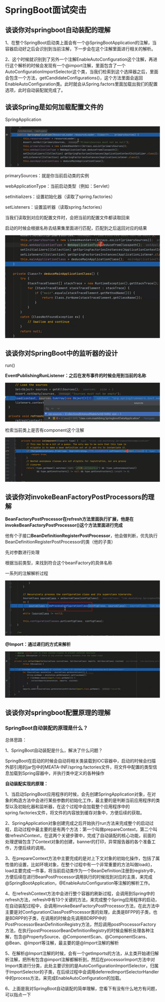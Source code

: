 # SpringBoot面试突击



## 谈谈你对springboot自动装配的理解

1、在整个SpringBoot启动类上面会有一个@SpringBootApplication的注解，当容器启动好之后会识别到当前注解，下一步会在这个注解里面进行相关的解析。

2、这个时候就识别到了另外一个注解EnableAutoConfiguration这个注解，再进行这个解析的时候会发现有一个@import注解，里面包含了一个AutoConfigurationImportSelector这个类，当我们检索到这个选择器之后，里面会包含一个方法，getCandidateConfigurations()，这个方法里面会返回EnableAutoConfiguration类。此时就会从Spring.factors里面加载出我们的配置选项，此时自动装配就完成了。



## 谈谈Spring是如何加载配置文件的

SpringApplication



![image-20220710095303125](image/image-20220710095303125.png) 

primarySources：就是你当前启动类的实例

webApplicationType：当前启动类型（例如：Servlet）

setInitializers：设置初始化器（读取了spring.factories）

setListeners：设置监听器（读取spring.factories）

当我们读取到对应的配置文件时，会把当前的配置文件都读取回来

启动的时候会根据名称去结果集里面进行匹配，匹配到之后返回对应的结果



![image-20220710095847808](image/image-20220710095847808.png) 



##  谈谈你对SpringBoot中的监听器的设计

run()

**EventPublishingRunListener：之后在发布事件的时候会用到当前的名称**



![image-20220710104843167](image/image-20220710104843167.png) 



检索当前类上是否有component这个注解

![image-20220710105116865](image/image-20220710105116865.png) 





## 谈谈你对invokeBeanFactoryPostProcessors的理解

**BeanFactoryPostProcessor在refresh方法里面执行扩展，他是在invokeBeanFactoryPostProcessor()这个方法里面进行完成**

他有个子接口**BeanDefinitionRegisterPostProcessor**，他会做判断，优先执行BeanDefinitionRegisterPostProcessor的类（他的子类）

先对参数进行处理

根据当前类型，来找到符合这个beanFactory的具体名称





一系列的注解解析过程	

![image-20220710110640684](image/image-20220710110640684.png)



**@Import：通过递归的方式来解析**

![image-20220710111107359](image/image-20220710111107359.png) 



## 谈谈你对springboot配置原理的理解

### SpringBoot自动装配的原理是什么？

总体思路：

1、SpringBoot自动装配是什么，解决了什么问题？

SpringBoot在启动的时候会自动将相关类装载到IOC容器中，启动的时候会扫描外部引用的jar包中的MEATA-INF/spring.factories文件，将文件中配置的类型信息加载到Spring容器中，并执行类中定义的各种操作



**自动装配实现的原理：**

​	1、当启动SpringBoot应用程序的时候，会先创建SpringApplication对象，在对象的构造方法中会进行某些参数的初始化工作，最主要的是判断当前应用程序的类型以及初始化器和监听器，在这个过程中会加载整个应用程序中的spring.factories文件，将文件的内容放到缓存对象中，方便后续的获取。

​	2、SpringApplication对象创建完成之后开始执行run方法来完成整个的启动过程，启动过程中最主要的是有两个方法：第一个叫做prepareContext，第二个叫做refreshContext，在这两个关键步骤中，完成了自动装配的核心功能，前面的处理逻辑包含了Context对象的创建，banner的打印，异常报告器的各个准备工作，方便后续的调用。

​	3、在prepareContext方法中主要完成的是对上下文对象的初始化操作，包括了属性值的设置，比如环境对象，在整个过程中有一个非常重要的方法叫做load()，load主要完成一件事，将当前启动类作为一个BeanDefinition注册到registry中，方便后续在进行BeanPostProcessor调用执行的时候找到对应的主类，来完成@SpringBootApplication，@EnableAutoConfiguration等注解的解析工作。

​	4、在refreshContext方法中会进行整个容器的刷新过程，会调用到Spring中的refresh方法，refresh中有13个关键的方法，来完成整个Spring应用程序的启动，在自动装配过程中，会调用invokeBeanFactoryPostProcessor方法，在此方法中主要是对ConfigurationClassPostProcessor类的处理，此类是BFPP的子类，也是BDRPP的子类，在调用的时候会先调用BDRPP中的PostProcessorBeanDefinitionRegistry方法，然后调用postProcessorFactory方法，在执行postProcessorBeanDefinitionRegistry的时候会解析处理各种注解，包含@PropertySource、@ComponentScan、@ComponentScans、@Bean、@Import等注解，最主要的是@Import注解的解析

​	5、在解析@Import注解的时候，会有一个getImports的方法，从主类开始递归解析注解，把所有包含@import注解都解析到，然后在processorImport方法中对Import类进行分类，此处主要识别的是AutoConfigurationImportSelector，归属于ImportSelector的子类，在后续过程中会调用deferredImportSelectorHandler中的process方法，来完成EnableAutoConfiguration的加载。

​	6、上面是我对SpringBoot自动装配的简单理解，您看下有没有什么地方有问题，可以指点一下















































